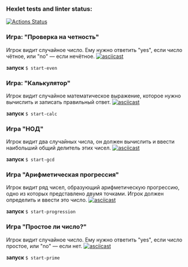 ### Hexlet tests and linter status:

[![Actions Status](https://github.com/AZ015/frontend-project-lvl1/workflows/hexlet-check/badge.svg)](https://github.com/AZ015/frontend-project-lvl1/actions)

### Игра: "Проверка на четность"

Игрок видит случайное число. Ему нужно ответить "yes", если число чётное, или "no" — если нечётное.
[![asciicast](https://asciinema.org/a/aP7kuTK9XpaSsh4bWm2IVoiZ7.svg)](https://asciinema.org/a/aP7kuTK9XpaSsh4bWm2IVoiZ7)

**запуск**
`$ start-even`

### **Игра: "Калькулятор"**

Игрок видит случайное математическое выражение, которое нужно вычислить и записать правильный ответ.
[![asciicast](https://asciinema.org/a/wJDWwSEXoNWf7YwTyq1SiZJFp.svg)](https://asciinema.org/a/wJDWwSEXoNWf7YwTyq1SiZJFp)

**запуск**
`$ start-calc`

### **Игра "НОД"**

Игрок видит два случайных числа, он должен вычислить и ввести наибольший общий делитель этих чисел.
[![asciicast](https://asciinema.org/a/L0LQiW06k4WeCIAzjwoxcpDQf.svg)](https://asciinema.org/a/L0LQiW06k4WeCIAzjwoxcpDQf)


**запуск**
`$ start-gcd`

### **Игра "Арифметическая прогрессия"**

Игрок видит ряд чисел, образующий арифметическую прогрессию, одно из которых представлено двумя точками. Игрок должен определить и ввести это число.
[![asciicast](https://asciinema.org/a/b3fMyg4D8vruZWL1xMwLcwxbU.svg)](https://asciinema.org/a/b3fMyg4D8vruZWL1xMwLcwxbU)

**запуск**
`$ start-progression`

### **Игра "Простое ли число?"**

Игрок видит случайное число. Ему нужно ответить "yes", если число простое, или "no" — если нет.
[![asciicast](https://asciinema.org/a/Oin6npAYoEN77NJGUmwVw2p7B.svg)](https://asciinema.org/a/Oin6npAYoEN77NJGUmwVw2p7B)

**запуск**
`$ start-prime`
